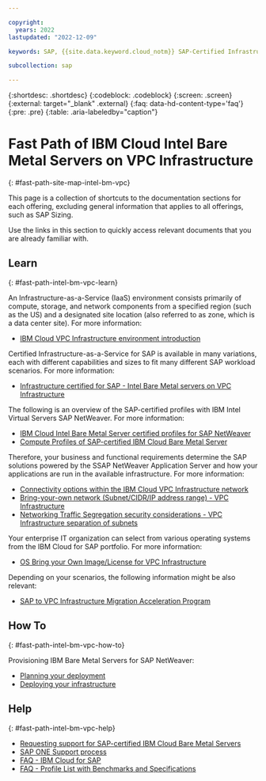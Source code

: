 ```yaml
---

copyright:
  years: 2022
lastupdated: "2022-12-09"

keywords: SAP, {{site.data.keyword.cloud_notm}} SAP-Certified Infrastructure, {{site.data.keyword.ibm_cloud_sap}}, SAP Workloads

subcollection: sap

---
```


{:shortdesc: .shortdesc}
{:codeblock: .codeblock}
{:screen: .screen}
{:external: target="_blank" .external}
{:faq: data-hd-content-type='faq'}
{:pre: .pre}
{:table: .aria-labeledby="caption"}


# Fast Path of IBM Cloud Intel Bare Metal Servers on VPC Infrastructure
{: #fast-path-site-map-intel-bm-vpc}

This page is a collection of shortcuts to the documentation sections for each offering, excluding general information that applies to all offerings, such as SAP Sizing.

Use the links in this section to quickly access relevant documents that you are already familiar with.


## Learn
{: #fast-path-intel-bm-vpc-learn}

An Infrastructure-as-a-Service (IaaS) environment consists primarily of compute, storage, and network components from a specified region (such as the US) and a designated site location (also referred to as zone, which is a data center site). For more information:
- [IBM Cloud VPC Infrastructure environment introduction](/docs/sap?topic=sap-vpc-env-introduction)


Certified Infrastructure-as-a-Service for SAP is available in many variations, each with different capabilities and sizes to fit many different SAP workload scenarios. For more information:
- [Infrastructure certified for SAP - Intel Bare Metal servers on VPC Infrastructure](/docs/sap?topic=sap-iaas-offerings#iaas-intel-bm-vpc)


The following is an overview of the SAP-certified profiles with IBM Intel Virtual Servers SAP NetWeaver. For more information:
- [IBM Cloud Intel Bare Metal Server certified profiles for SAP NetWeaver](/docs/sap?topic=sap-nw-iaas-offerings-profiles-intel-bm-vpc)
- [Compute Profiles of SAP-certified IBM Cloud Bare Metal Server](/docs/sap?topic=sap-compute-os-design-considerations#compute-baremetal)


Therefore, your business and functional requirements determine the SAP solutions powered by the SSAP NetWeaver Application Server and how your applications are run in the available infrastructure. For more information:
- [Connectivity options within the IBM Cloud VPC Infrastructure network](/docs/sap?topic=sap-determine-access#determine-access-connectivity-options-vpc)
- [Bring-your-own network (Subnet/CIDR/IP address range) - VPC Infrastructure](/docs/sap?topic=sap-networking-design-considerations#network-connectivity-byo-vpc)
- [Networking Traffic Segregation security considerations - VPC Infrastructure separation of subnets](/docs/sap?topic=sap-networking-design-considerations#network-security-vpc-separate-subnets)


Your enterprise IT organization can select from various operating systems from the IBM Cloud for SAP portfolio. For more information:
- [OS Bring your Own Image/License for VPC Infrastructure](/docs/sap?topic=sap-compute-os-design-considerations#os-byol)


Depending on your scenarios, the following information might be also relevant:
- [SAP to VPC Infrastructure Migration Acceleration Program](/docs/sap?topic=sap-cloud-migration-acceleration-program)


## How To
{: #fast-path-intel-bm-vpc-how-to}

Provisioning IBM Bare Metal Servers for SAP NetWeaver:
- [Planning your deployment](/docs/sap?topic=sap-bm-vpc-planning-items)
- [Deploying your infrastructure](/docs/sap?topic=sap-bm-vpc-set-up-infrastructure)


## Help
{: #fast-path-intel-bm-vpc-help}

- [Requesting support for SAP-certified IBM Cloud Bare Metal Servers](/docs/sap?topic=sap-help-support#ibm-cloud-support-case)
- [SAP ONE Support process](/docs/sap?topic=sap-help-support#sap-one-support)
- [FAQ - IBM Cloud for SAP](/docs/sap?topic=sap-faq-ibm-cloud-for-sap)
- [FAQ - Profile List with Benchmarks and Specifications](/docs/sap?topic=sap-faq-profile-specs)

